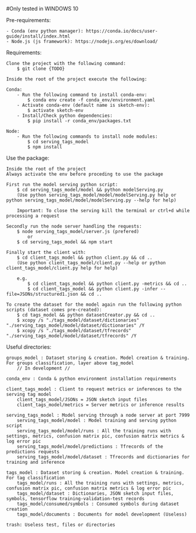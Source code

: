 #Only tested in WINDOWS 10 

Pre-requirements:

    - Conda (env python manager): https://conda.io/docs/user-guide/install/index.html
    - Node.js (js framework): https://nodejs.org/es/download/

Requirements:

    Clone the project with the following command:
        $ git clone {TODO}

    Inside the root of the project execute the following:

    Conda:
        - Run the following command to install conda-env:
            $ conda env create -f conda_env/environment.yaml
        - Activate conda-env (default name is sketch-env):
            $ activate sketch-env
        - Install/Check python dependencies:
            $ pip install -r conda_env/packages.txt

    Node:
        - Run the following commands to install node modules:
            $ cd serving_tags_model
            $ npm install

Use the package:

    Inside the root of the project
    Always activate the env before proceding to use the package

    First run the model serving python script:
        $ cd serving_tags_model/model && python modelServing.py
        (Use python serving_tags_model/model/modelServing.py help or python serving_tags_model/model/modelServing.py --help for help)

        Important: To close the serving kill the terminal or ctrl+d while processing a request

    Secondly run the node server handling the requests:
        $ node serving_tags_model/server.js (prefered)
            or 
        $ cd serving_tags_model && npm start
    
    Finally start the client with:
        $ cd client_tags_model && python client.py && cd ..
        (Use python client_tags_model/client.py --help or python client_tags_model/client.py help for help)

        e.g.
            $ cd client_tags_model && python client.py -metrics && cd ..
            $ cd client_tags_model && python client.py -infer --file=JSONs/structured1.json && cd ..

    To create the dataset for the model again run the following python scripts (dataset comes pre-created):
        $ cd tags_model && python datasetCreator.py && cd .. 
        $ xcopy /s "./tags_model/dataset/dictionaries" "./serving_tags_model/model/dataset/dictionaries" /Y
        $ xcopy /s "./tags_model/dataset/tfrecords" "./serving_tags_model/model/dataset/tfrecords" /Y

Useful directories:

    groups_model : Dataset storing & creation. Model creation & training. For groups classification, layer above tag_model
        // In development //

    conda_env : Conda & python environment installation requirements

    client_tags_model : Client to request metrics or inferences to the serving tag model
        client_tags_model/JSONs = JSON sketch input files
        client_tags_model/metrics = Server metrics or inference results

    serving_tags_model : Model serving through a node server at port 7999
        serving_tags_model/model : Model training and serving python script
        serving_tags_model/model/runs : All the training runs with settings, metrics, confusion matrix pic, confusion matrix metrics & log error pic
        serving_tags_model/model/predictions : Tfrecords of the predictions requests
        serving_tags_model/model/dataset : Tfrecords and dictionaries for training and inference

    tags_model : Dataset storing & creation. Model creation & training. For tag classification
        tags_model/runs : All the training runs with settings, metrics, confusion matrix pic, confusion matrix metrics & log error pic
        tags_model/dataset : Dictionaries, JSON sketch input files, symbols, tensorflow training-validation-test records
        tags_model/consumed/symbols : Consumed symbols during dataset creation
        tags_model/documents : Documents for model development (Useless)

    trash: Useless test, files or directories
